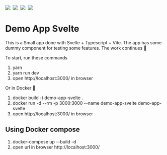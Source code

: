 ![](https://img.shields.io/badge/Svelte-informational?style=flat&logo=svelte&logoColor=ff3e00&&color=282c34)&nbsp;
![](https://img.shields.io/badge/TypeScript-informational?style=flat&logo=typescript&logoColor=white&color=0076c6)&nbsp;
![](https://img.shields.io/badge/Vite-informational?style=flat&logo=vite&logoColor=white&color=646cff)&nbsp;
![](https://img.shields.io/badge/Docker-informational?style=flat&logo=docker&logoColor=white&color=2392e6)

# Demo App Svelte

This is a Small app done with Svelte + Typescript + Vite.
The app has some dummy component for testing some features.
The work continues 🐌

To start, run these commands

1. yarn
2. yarn run dev
3. open http://localhost:3000/ in browser

Or in Docker 🐳

1. docker build -t demo-app-svelte .
2. docker run -d --rm -p 3000:3000 --name demo-app-svelte demo-app-svelte
3. open http://localhost:3000/ in browser

## Using Docker compose

1. docker-compose up --build -d
2. open url in browser http://localhost:3000/



